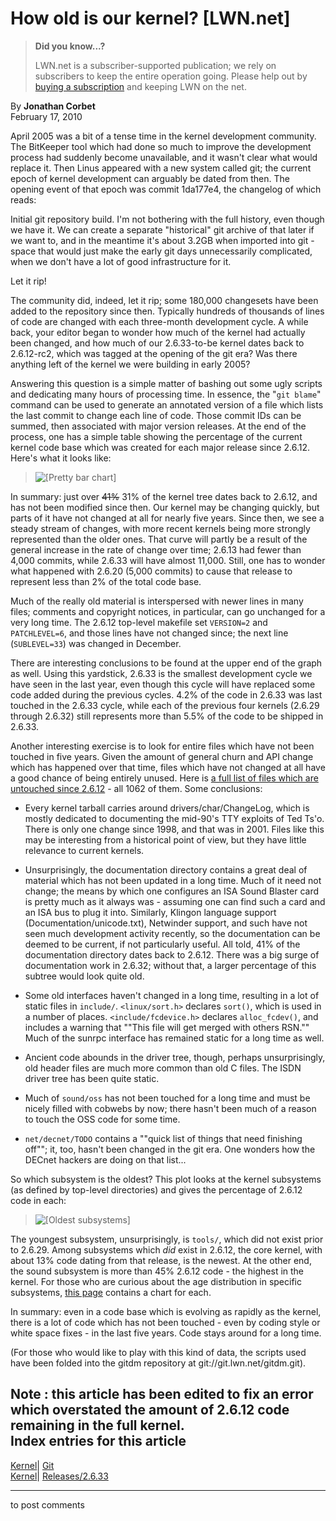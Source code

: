 # How old is our kernel? [LWN.net]

> **Did you know...?**
> 
> LWN.net is a subscriber-supported publication; we rely on subscribers to keep the entire operation going. Please help out by [buying a subscription](/Promo/nst-nag4/subscribe) and keeping LWN on the net. 

By **Jonathan Corbet**  
February 17, 2010 

April 2005 was a bit of a tense time in the kernel development community. The BitKeeper tool which had done so much to improve the development process had suddenly become unavailable, and it wasn't clear what would replace it. Then Linus appeared with a new system called git; the current epoch of kernel development can arguably be dated from then. The opening event of that epoch was commit 1da177e4, the changelog of which reads: 

Initial git repository build. I'm not bothering with the full history, even though we have it. We can create a separate "historical" git archive of that later if we want to, and in the meantime it's about 3.2GB when imported into git - space that would just make the early git days unnecessarily complicated, when we don't have a lot of good infrastructure for it. 

Let it rip! 

The community did, indeed, let it rip; some 180,000 changesets have been added to the repository since then. Typically hundreds of thousands of lines of code are changed with each three-month development cycle. A while back, your editor began to wonder how much of the kernel had actually been changed, and how much of our 2.6.33-to-be kernel dates back to 2.6.12-rc2, which was tagged at the opening of the git era? Was there anything left of the kernel we were building in early 2005? 

Answering this question is a simple matter of bashing out some ugly scripts and dedicating many hours of processing time. In essence, the "`git blame`" command can be used to generate an annotated version of a file which lists the last commit to change each line of code. Those commit IDs can be summed, then associated with major version releases. At the end of the process, one has a simple table showing the percentage of the current kernel code base which was created for each major release since 2.6.12. Here's what it looks like: 

> ![\[Pretty bar chart\]](https://static.lwn.net/images/ns/kernel/age/age.full-kernel.png)

In summary: just over ~~41%~~ 31% of the kernel tree dates back to 2.6.12, and has not been modified since then. Our kernel may be changing quickly, but parts of it have not changed at all for nearly five years. Since then, we see a steady stream of changes, with more recent kernels being more strongly represented than the older ones. That curve will partly be a result of the general increase in the rate of change over time; 2.6.13 had fewer than 4,000 commits, while 2.6.33 will have almost 11,000. Still, one has to wonder what happened with 2.6.20 (5,000 commits) to cause that release to represent less than 2% of the total code base. 

Much of the really old material is interspersed with newer lines in many files; comments and copyright notices, in particular, can go unchanged for a very long time. The 2.6.12 top-level makefile set `VERSION=2` and `PATCHLEVEL=6`, and those lines have not changed since; the next line (`SUBLEVEL=33`) was changed in December. 

There are interesting conclusions to be found at the upper end of the graph as well. Using this yardstick, 2.6.33 is the smallest development cycle we have seen in the last year, even though this cycle will have replaced some code added during the previous cycles. 4.2% of the code in 2.6.33 was last touched in the 2.6.33 cycle, while each of the previous four kernels (2.6.29 through 2.6.32) still represents more than 5.5% of the code to be shipped in 2.6.33. 

Another interesting exercise is to look for entire files which have not been touched in five years. Given the amount of general churn and API change which has happened over that time, files which have not changed at all have a good chance of being entirely unused. Here is [a full list of files which are untouched since 2.6.12](/Articles/374663/) \- all 1062 of them. Some conclusions: 

  * Every kernel tarball carries around drivers/char/ChangeLog, which is mostly dedicated to documenting the mid-90's TTY exploits of Ted Ts'o. There is only one change since 1998, and that was in 2001. Files like this may be interesting from a historical point of view, but they have little relevance to current kernels. 

  * Unsurprisingly, the documentation directory contains a great deal of material which has not been updated in a long time. Much of it need not change; the means by which one configures an ISA Sound Blaster card is pretty much as it always was - assuming one can find such a card and an ISA bus to plug it into. Similarly, Klingon language support (Documentation/unicode.txt), Netwinder support, and such have not seen much development activity recently, so the documentation can be deemed to be current, if not particularly useful. All told, 41% of the documentation directory dates back to 2.6.12. There was a big surge of documentation work in 2.6.32; without that, a larger percentage of this subtree would look quite old. 

  * Some old interfaces haven't changed in a long time, resulting in a lot of static files in `include/`. `<linux/sort.h>` declares `sort()`, which is used in a number of places. `<include/fcdevice.h>` declares `alloc_fcdev()`, and includes a warning that ""This file will get merged with others RSN."" Much of the sunrpc interface has remained static for a long time as well. 

  * Ancient code abounds in the driver tree, though, perhaps unsurprisingly, old header files are much more common than old C files. The ISDN driver tree has been quite static. 

  * Much of `sound/oss` has not been touched for a long time and must be nicely filled with cobwebs by now; there hasn't been much of a reason to touch the OSS code for some time. 

  * `net/decnet/TODO` contains a ""quick list of things that need finishing off""; it, too, hasn't been changed in the git era. One wonders how the DECnet hackers are doing on that list... 




So which subsystem is the oldest? This plot looks at the kernel subsystems (as defined by top-level directories) and gives the percentage of 2.6.12 code in each: 

> ![\[Oldest subsystems\]](https://static.lwn.net/images/ns/kernel/age/age-subsystems-fixed.png)

The youngest subsystem, unsurprisingly, is `tools/`, which did not exist prior to 2.6.29. Among subsystems which _did_ exist in 2.6.12, the core kernel, with about 13% code dating from that release, is the newest. At the other end, the sound subsystem is more than 45% 2.6.12 code - the highest in the kernel. For those who are curious about the age distribution in specific subsystems, [this page](/Articles/374622/) contains a chart for each. 

In summary: even in a code base which is evolving as rapidly as the kernel, there is a lot of code which has not been touched - even by coding style or white space fixes - in the last five years. Code stays around for a long time. 

(For those who would like to play with this kind of data, the scripts used have been folded into the gitdm repository at git://git.lwn.net/gitdm.git). 

**Note** : this article has been edited to fix an error which overstated the amount of 2.6.12 code remaining in the full kernel.  
Index entries for this article  
---  
[Kernel](/Kernel/Index)| [Git](/Kernel/Index#Git)  
[Kernel](/Kernel/Index)| [Releases/2.6.33](/Kernel/Index#Releases-2.6.33)  
  


* * *

to post comments 

